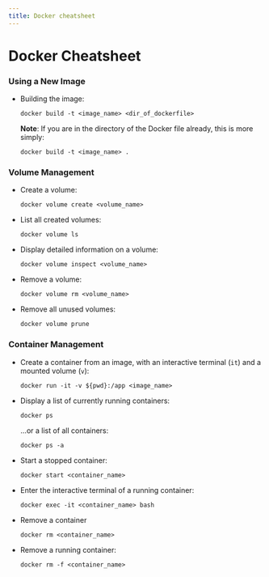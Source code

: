 ```yaml
---
title: Docker cheatsheet
---
```


# Docker Cheatsheet

### Using a New Image
* Building the image:

    ```console
    docker build -t <image_name> <dir_of_dockerfile>
    ```

    **Note**: If you are in the directory of the Docker file already, this is more simply:

    ```console
    docker build -t <image_name> .
    ```


### Volume Management
* Create a volume: 

    ```console
    docker volume create <volume_name>
    ```

* List all created volumes: 

    ```console
    docker volume ls
    ```

* Display detailed information on a volume: 

    ```console
    docker volume inspect <volume_name>
    ```

* Remove a volume: 

    ```console
    docker volume rm <volume_name>
    ```

* Remove all unused volumes:

    ```console
    docker volume prune
    ```

### Container Management
* Create a container from an image, with an interactive terminal (`it`) and a mounted volume (`v`): 

    ```console
    docker run -it -v ${pwd}:/app <image_name>
    ```

* Display a list of currently running containers:
    
    ```console
    docker ps
    ```

    ...or a list of all containers:
    
    ```console
    docker ps -a
    ```

* Start a stopped container: 

    ```console
    docker start <container_name>
    ```

* Enter the interactive terminal of a running container: 

    ```console
    docker exec -it <container_name> bash
    ```

* Remove a container 

    ```console
    docker rm <container_name>
    ```

* Remove a running container: 

    ```console
    docker rm -f <container_name>
    ```